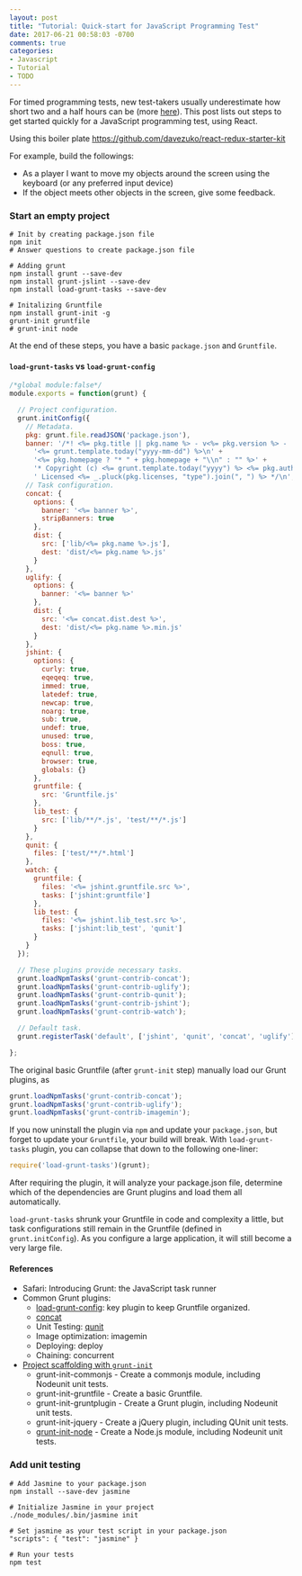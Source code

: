```yaml
---
layout: post
title: "Tutorial: Quick-start for JavaScript Programming Test"
date: 2017-06-21 00:58:03 -0700
comments: true
categories: 
- Javascript
- Tutorial
- TODO
---
```


For timed programming tests, new test-takers usually underestimate how short two and a half hours can be (more [here](https://tdongsi.github.io/java/blog/2016/08/29/tutorial-timed-programming-test/)). 
This post lists out steps to get started quickly for a JavaScript programming test, using React.

<!--more-->

Using this boiler plate https://github.com/davezuko/react-redux-starter-kit

For example, build the followings:

* As a player I want to move my objects around the screen using the keyboard (or any preferred input device)
* If the object meets other objects in the screen, give some feedback.

### Start an empty project

``` plain Starting a Node project
# Init by creating package.json file
npm init
# Answer questions to create package.json file

# Adding grunt
npm install grunt --save-dev
npm install grunt-jslint --save-dev
npm install load-grunt-tasks --save-dev

# Initalizing Gruntfile
npm install grunt-init -g
grunt-init gruntfile
# grunt-init node
```

At the end of these steps, you have a basic `package.json` and `Gruntfile`.

#### `load-grunt-tasks` vs `load-grunt-config`

``` javascript Basic Gruntfile
/*global module:false*/
module.exports = function(grunt) {

  // Project configuration.
  grunt.initConfig({
    // Metadata.
    pkg: grunt.file.readJSON('package.json'),
    banner: '/*! <%= pkg.title || pkg.name %> - v<%= pkg.version %> - ' +
      '<%= grunt.template.today("yyyy-mm-dd") %>\n' +
      '<%= pkg.homepage ? "* " + pkg.homepage + "\\n" : "" %>' +
      '* Copyright (c) <%= grunt.template.today("yyyy") %> <%= pkg.author.name %>;' +
      ' Licensed <%= _.pluck(pkg.licenses, "type").join(", ") %> */\n',
    // Task configuration.
    concat: {
      options: {
        banner: '<%= banner %>',
        stripBanners: true
      },
      dist: {
        src: ['lib/<%= pkg.name %>.js'],
        dest: 'dist/<%= pkg.name %>.js'
      }
    },
    uglify: {
      options: {
        banner: '<%= banner %>'
      },
      dist: {
        src: '<%= concat.dist.dest %>',
        dest: 'dist/<%= pkg.name %>.min.js'
      }
    },
    jshint: {
      options: {
        curly: true,
        eqeqeq: true,
        immed: true,
        latedef: true,
        newcap: true,
        noarg: true,
        sub: true,
        undef: true,
        unused: true,
        boss: true,
        eqnull: true,
        browser: true,
        globals: {}
      },
      gruntfile: {
        src: 'Gruntfile.js'
      },
      lib_test: {
        src: ['lib/**/*.js', 'test/**/*.js']
      }
    },
    qunit: {
      files: ['test/**/*.html']
    },
    watch: {
      gruntfile: {
        files: '<%= jshint.gruntfile.src %>',
        tasks: ['jshint:gruntfile']
      },
      lib_test: {
        files: '<%= jshint.lib_test.src %>',
        tasks: ['jshint:lib_test', 'qunit']
      }
    }
  });

  // These plugins provide necessary tasks.
  grunt.loadNpmTasks('grunt-contrib-concat');
  grunt.loadNpmTasks('grunt-contrib-uglify');
  grunt.loadNpmTasks('grunt-contrib-qunit');
  grunt.loadNpmTasks('grunt-contrib-jshint');
  grunt.loadNpmTasks('grunt-contrib-watch');

  // Default task.
  grunt.registerTask('default', ['jshint', 'qunit', 'concat', 'uglify']);

};
```

The original basic Gruntfile (after `grunt-init` step) manually load our Grunt plugins, as

``` javascript
grunt.loadNpmTasks('grunt-contrib-concat');
grunt.loadNpmTasks('grunt-contrib-uglify');
grunt.loadNpmTasks('grunt-contrib-imagemin');
```

If you now uninstall the plugin via `npm` and update your `package.json`, but forget to update your `Gruntfile`, your build will break.
With `load-grunt-tasks` plugin, you can collapse that down to the following one-liner:

``` javascript
require('load-grunt-tasks')(grunt);
```

After requiring the plugin, it will analyze your package.json file, determine which of the dependencies are Grunt plugins and load them all automatically.

`load-grunt-tasks` shrunk your Gruntfile in code and complexity a little, but task configurations still remain in the Gruntfile (defined in `grunt.initConfig`). 
As you configure a large application, it will still become a very large file.

#### References

* Safari: Introducing Grunt: the JavaScript task runner
* Common Grunt plugins:
    * [load-grunt-config](http://firstandthird.github.io/load-grunt-config/): key plugin to keep Gruntfile organized.
    * [concat](https://www.npmjs.com/package/grunt-contrib-concat)
    * Unit Testing: [qunit](https://www.npmjs.com/package/grunt-contrib-qunit)
    * Image optimization: imagemin
    * Deploying: deploy
    * Chaining: concurrent
* [Project scaffolding with `grunt-init`](https://gruntjs.com/project-scaffolding)
    * grunt-init-commonjs - Create a commonjs module, including Nodeunit unit tests.
    * grunt-init-gruntfile - Create a basic Gruntfile.
    * grunt-init-gruntplugin - Create a Grunt plugin, including Nodeunit unit tests.
    * grunt-init-jquery - Create a jQuery plugin, including QUnit unit tests.
    * [grunt-init-node](https://github.com/gruntjs/grunt-init-node) - Create a Node.js module, including Nodeunit unit tests.

### Add unit testing

``` plain Unit testing with Jasmine
# Add Jasmine to your package.json
npm install --save-dev jasmine

# Initialize Jasmine in your project
./node_modules/.bin/jasmine init

# Set jasmine as your test script in your package.json
"scripts": { "test": "jasmine" }

# Run your tests
npm test
```
